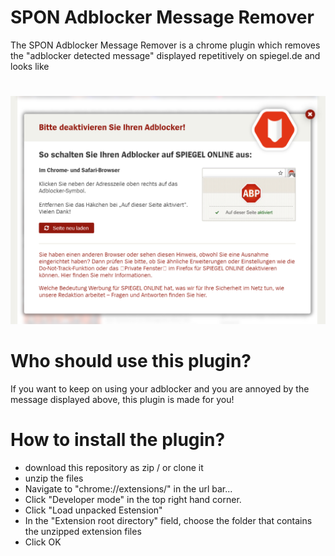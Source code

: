 # SPON Adblocker Message Remover
The SPON Adblocker Message Remover is a chrome plugin which removes the "adblocker detected message" displayed repetitively on spiegel.de and looks like

# 
[![N|Solid](https://github.com/GerhardK90/SPON-ADB-Message-Remover/blob/master/ADB-Message.PNG?raw=true)]()

# Who should use this plugin?
If you want to keep on using your adblocker and you are annoyed by the message displayed above, this plugin is made for you!

# How to install the plugin?
- download this repository as zip / or clone it
- unzip the files 
- Navigate to "chrome://extensions/" in the url bar...
- Click "Developer mode" in the top right hand corner.
- Click "Load unpacked Estension"
- In the "Extension root directory" field, choose the folder that contains the unzipped extension files
- Click OK
